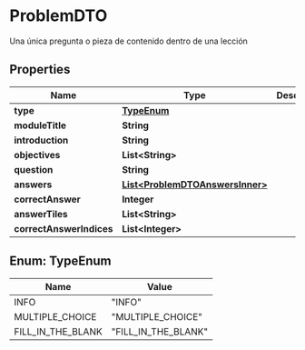 

# ProblemDTO

Una única pregunta o pieza de contenido dentro de una lección

## Properties

| Name | Type | Description | Notes |
|------------ | ------------- | ------------- | -------------|
|**type** | [**TypeEnum**](#TypeEnum) |  |  [optional] |
|**moduleTitle** | **String** |  |  [optional] |
|**introduction** | **String** |  |  [optional] |
|**objectives** | **List&lt;String&gt;** |  |  [optional] |
|**question** | **String** |  |  [optional] |
|**answers** | [**List&lt;ProblemDTOAnswersInner&gt;**](ProblemDTOAnswersInner.md) |  |  [optional] |
|**correctAnswer** | **Integer** |  |  [optional] |
|**answerTiles** | **List&lt;String&gt;** |  |  [optional] |
|**correctAnswerIndices** | **List&lt;Integer&gt;** |  |  [optional] |



## Enum: TypeEnum

| Name | Value |
|---- | -----|
| INFO | &quot;INFO&quot; |
| MULTIPLE_CHOICE | &quot;MULTIPLE_CHOICE&quot; |
| FILL_IN_THE_BLANK | &quot;FILL_IN_THE_BLANK&quot; |



